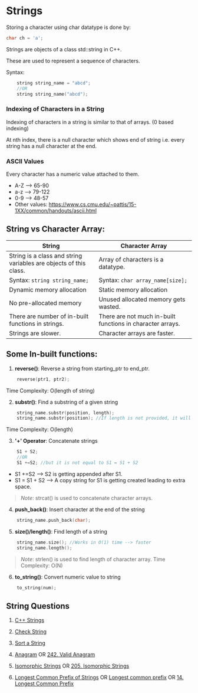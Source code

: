 # Strings
Storing a character using char datatype is done by:
```cpp
char ch = 'a';
```
Strings are objects of a class std::string in C++.

These are used to represent a sequence of characters.

Syntax:
```cpp
    string string_name = "abcd";
    //OR
    string string_name("abcd");
```

### Indexing of Characters in a String
Indexing of characters in a string is similar to that of arrays. (0 based indexing)

At nth index, there is a null character which shows end of string i.e. every string has a null character at the end.

### ASCII Values
Every character has a numeric value attached to them.
- A-Z --> 65-90
- a-z --> 79-122
- 0-9 --> 48-57
- Other values: https://www.cs.cmu.edu/~pattis/15-1XX/common/handouts/ascii.html

## String vs Character Array:
| String | Character Array |
| ------- | ------- |
| String is a class and string variables are objects of this class. | Array of characters is a datatype. |
| Syntax: ```string string_name;``` | Syntax: ```char array_name[size];``` |
| Dynamic memory allocation | Static memory allocation |
| No pre-allocated memory | Unused allocated memory gets wasted. |
| There are number of in-built functions in strings. | There are not much in-built functions in character arrays. |
| Strings are slower. | Character arrays are faster. |

## Some In-built functions:
1. **reverse()**: Reverse a string from starting_ptr to end_ptr.
```cpp
    reverse(ptr1, ptr2);
```

Time Complexity: O(length of string)

2. **substr()**: Find a substring of a given string
```cpp
    string_name.substr(position, length);
    string_name.substr(position); //If length is not provided, it will print string from given position till the end.
```

Time Complexity: O(length)

3. **'+' Operator**: Concatenate strings
```cpp
    S1 + S2;
    //OR
    S1 +=S2; //but it is not equal to S1 = S1 + S2
```
- S1 +=S2 --> S2 is getting appended after S1.
- S1 = S1 + S2 --> A copy string for S1 is getting created leading to extra space.

> *Note*: strcat() is used to concatenate character arrays.

4. **push_back()**: Insert character at the end of the string
```cpp
    string_name.push_back(char);
```

5. **size()/length()**: Find length of a string
```cpp
    string_name.size(); //Works in O(1) time --> faster
    string_name.length(); 
```
> *Note*: strlen() is used to find length of character array.
> Time Complexity: O(N)

6. **to_string()**: Convert numeric value to string
```cpp
    to_string(num);
```

## String Questions
1. [C++ Strings](https://www.geeksforgeeks.org/problems/c-strings4609/1?page=1&category=Strings&sortBy=difficulty)

2. [Check String](https://www.geeksforgeeks.org/problems/check-string1818/1?page=1&category=Strings&sortBy=difficulty)

3. [Sort a String](https://www.geeksforgeeks.org/problems/sort-a-string2943/1?page=2&category=Strings&difficulty=School,Basic&sortBy=submissions)

4. [Anagram](https://www.geeksforgeeks.org/problems/anagram-1587115620/1) OR [242. Valid Anagram](https://leetcode.com/problems/valid-anagram)

5. [Isomorphic Strings](https://www.geeksforgeeks.org/problems/isomorphic-strings-1587115620/1) OR [205. Isomorphic Strings](https://leetcode.com/problems/isomorphic-strings)

6. [Longest Common Prefix of Strings](https://www.geeksforgeeks.org/problems/longest-common-prefix-in-an-array5129/1) OR [Longest common prefix](https://www.geeksforgeeks.org/problems/minimum-shift-for-longest-common-prefix0759/1) OR [14. Longest Common Prefix](https://leetcode.com/problems/longest-common-prefix)